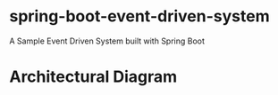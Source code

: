 # spring-boot-event-driven-system
A Sample Event Driven System built with Spring Boot

Architectural Diagram
======================
